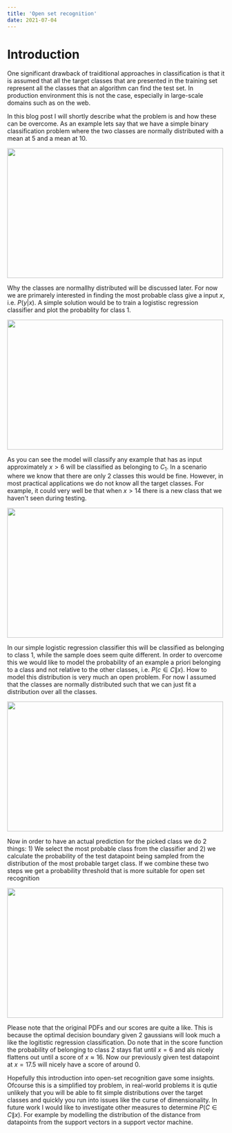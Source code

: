 ```yaml
---
title: 'Open set recognition'
date: 2021-07-04
---
```


Introduction
======
One significant drawback of traiditional approaches in classification is that it is assumed that all the target classes that are presented in the training set represent all the classes that an algorithm can find the test set. In production environment this is not the case, especially in large-scale domains such as on the web.

In this blog post I will shortly describe what the problem is and how these can be overcome. As an example lets say that we have a simple binary classification problem where the two classes are normally distributed with a mean at 5 and a mean at 10. 

<img src="http://woutermostard.github.io/files/train_data.jpg" align="middle" width="500" height="300">

Why the classes are normallhy distributed will be discussed later. For now we are primarely interested in finding the most probable class give a input $x$, i.e. $P(y|x)$. A simple solution would be to train a logistisc regression classifier and plot the probablity for class 1. 

<img src="http://woutermostard.github.io/files/prob.jpg" align="middle" width="500" height="300">

As you can see the model will classify any example that has as input approximately $x > 6$ will be classified as belonging to $C_1$. In a scenario where we know that there are only 2 classes this would be fine. However, in most practical applications we do not know all the target classes. For example, it could very well be that when $x > 14$ there is a new class that we haven't seen during testing.

<img src="http://woutermostard.github.io/files/new_point.jpg" align="middle" width="500" height="300">

In our simple logistic regression classifier this will be classified as belonging to class 1, while the sample does seem quite different. In order to overcome this we would like to model the probability of an example a priori belonging to a class and not relative to the other classes, i.e. $P(c \in C  \| x)$. How to model this distribution is very much an open problem. For now I assumed that the classes are normally distributed such that we can just fit a distribution over all the classes. 

<img src="http://woutermostard.github.io/files/pdf.jpg" align="middle" width="500" height="300">

Now in order to have an actual prediction for the picked class we do 2 things: 1) We select the most probable class from the classifier and 2) we calculate the probability of the test datapoint being sampled from the distribution of the most probable target class. If we combine these two steps we get a probability threshold that is more suitable for open set recognition

<img src="http://woutermostard.github.io/files/score.jpg" align="middle" width="500" height="300">

Please note that the original PDFs and our scores are quite a like. This is because the optimal decision boundary given 2 gaussians will look much a like the logitistic regression classification. Do note that in the score function the probability of belonging to class 2 stays flat until $x=6$ and als nicely flattens out until a score of $x \approx 16$. Now our previously given test datapoint at $x=17.5$ will nicely have a score of around 0. 

Hopefully this introduction into open-set recognition gave some insights. Ofcourse this is a simplified toy problem, in real-world problems it is qutie unlikely that you will be able to fit simple distributions over the target classes and quickly you run into issues like the curse of dimensionality. In future work I would like to investigate other measures to determine $P(C \in C \| x)$. For example by modelling the distribution of the distance from datapoints from the support vectors in a support vector machine. 